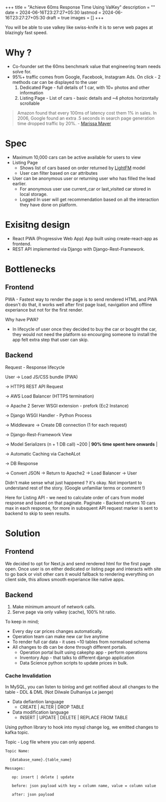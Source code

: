+++
title = "Achieve 60ms Response Time Using ValKey"
description = ""
date = 2024-06-16T23:27:27+05:30
lastmod = 2024-06-16T23:27:27+05:30
draft = true
images = []
+++

You will be able to use valkey like swiss-knife it is to serve web pages at blazingly fast speed. 

# Why ? 
- Co-founder set the 60ms benchmark value that engineering team needs solve for.
- 95%+ traffic comes from Google, Facebook, Instagram Ads. On click - 2 methods car can be displayed to the user
  1. Dedicated Page - full details of 1 car, with 10+ photos and other information 
  2. Listing Page - List of cars - basic details and ~4 photos horizontally scrollable

> Amazon found that every 100ms of latency cost them 1% in sales. In 2006, Google found an extra .5 seconds in search page generation time dropped traffic by 20%. - [Marissa Mayer](http://glinden.blogspot.com/2006/11/marissa-mayer-at-web-20.html)

# Spec

- Maximum 10,000 cars can be active available for users to view
- Listing Page 
  - Shows list of cars based on order returned by [LightFM](https://github.com/lyst/lightfm) model
  - User can filter based on car attributes 
- User can be anonymous user or returning user who has filled the lead earlier.
  - For anonymous user use current_car or last_visited car stored in local storage.
  - Logged In user will get recommendation based on all the interaction they have done on platform.

# Exisitng design

- React PWA (Progressive Web App) App built using create-react-app as frontend.
- REST API implemented via Django with Django-Rest-Framework.

# Bottlenecks

## Frontend
PWA - Fastest way to render the page is to send rendered HTML and PWA doesn't do that, it works well after first page load, navigation and offline experiance but not for the first render.

Why have PWA? 
- In lifecycle of user once they decided to buy the car or bought the car, they would not need the platform so encourging someone to install the app felt extra step that user can skip.

## Backend

Request - Response lifecycle

User → Load JS/CSS bundle (PWA)

→ HTTPS REST API Request

→ AWS Load Balancer (HTTPS termination)

→ Apache 2 Server WSGI extension - prefork (Ec2 Instance)

→ Django WSGI Handler - Python Process

→ Middleware → Create DB connection (1 for each request)

→ Django-Rest-Framework View

→ Model Serializers (n + 1 DB call) ~200 | **90% time spent here onwards** |

→ Automatic Caching via CacheALot 

→ DB Response

→ Convert JSON → Return to Apache2 → Load Balancer → User 


Didn't make sense what just happened ? it's okay. Not important to understand rest of the story. (Google unfamiliar terms or comment !)

Here for Listing API - we need to calculate order of cars from model response and based on that paginate. Paginate - Backend returns 10 cars max in each response, for more in subsquent API request marker is sent to backend to skip to seen results. 

# Solution 

## Frontend

We decided to opt for Next.js and send rendered html for the first page open. Once user is on either dedicated or listing page and interacts with site to go back or visit other cars it would fallback to rendering everything on client side, this allows smooth experiance like native apps.

## Backend

1. Make minimum amount of network calls.
2. Serve page via only valkey (cache), 100% hit ratio.

To keep in mind; 
- Every day car prices changes automatically.
- Operation team can make new car live anytime
- To render full car data - it uses ~10 tables from normalised schema
- All changes to db can be done through different portals.
  - Operation portal built using cakephp app - perform operations
  - Inventory App - that talks to different django application
  - Data Science python scripts to update prices in bulk.


### Cache Invalidation 

In MySQL, you can listen to binlog and get notified about all changes to the table - DDL & DML
(Not Dilwale Dulhaniya Le jaenge)
 
- Data defiantion language 
  - CREATE | ALTER | DROP TABLE
- Data modification language
  - INSERT | UPDATE | DELETE | REPLACE FROM TABLE 

Using python library to hook into mysql change log, we emitted changes to kafka topic.

Topic - Log file where you can only append.

```
Topic Name:

  {database_name}.{table_name}

Messages:

   op: insert | delete | update

   before: json payload with key = column name, value = column value

   after: json payload

```


